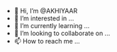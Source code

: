 - 👋 Hi, I’m @AKHIYAAR
- 👀 I’m interested in ...
- 🌱 I’m currently learning ...
- 💞️ I’m looking to collaborate on ...
- 📫 How to reach me ...

<!---
AKHIYAAR/AKHIYAAR is a ✨ special ✨ repository because its `README.md` (this file) appears on your GitHub profile.
You can click the Preview link to take a look at your changes.
--->
